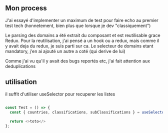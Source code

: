 ## Mon process
J'ai essayé d'implementer un maximum de test pour faire echo au premier test tech (honnetement, bien plus que lorsque je dev "classiquement")

Le parsing des domains a été extrait du composant et est reutilisable grace Redux. Pour la reutilisation, j'ai pensé a un hook ou a redux, mais comme il y avait deja du redux, je suis parti sur ca.
Le selecteur de domains etant mandatory, j'en ai ajouté un autre a coté (qui derive de lui)

Comme j'ai vu qu'il y avait des bugs reportés etc, j'ai fait attention aux deduplications

## utilisation

il suffit d'utiliser useSelector pour recuperer les listes

```typescript

const Test = () => {
  const { countries, classifications, subClassifications } = useSelector(getDomainsInfos);
  
  return <>toto</>
};
```
